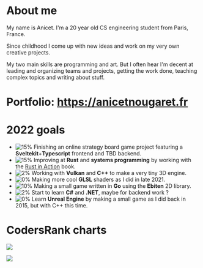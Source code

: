 # About me

My name is Anicet. I'm a 20 year old CS engineering student from Paris, France.

Since childhood I come up with new ideas and work on my very own creative projects.

My two main skills are programming and art. But I often hear I'm decent at leading and organizing teams and projects,
getting the work done, teaching complex topics and writing about stuff.

# Portfolio: https://anicetnougaret.fr

# 2022 goals

- ![15%](https://progress-bar.dev/15) Finishing an online strategy board game project featuring a **Sveltekit**+**Typescript** frontend and TBD backend.
- ![15%](https://progress-bar.dev/15) Improving at **Rust** and **systems programming** by working with the [Rust in Action](https://www.manning.com/books/rust-in-action) book.
- ![2%](https://progress-bar.dev/2) Working with **Vulkan** and **C++** to make a very tiny 3D engine.
- ![0%](https://progress-bar.dev/0) Making more cool **GLSL** shaders as I did in late 2021.
- ![10%](https://progress-bar.dev/10) Making a small game written in **Go** using the **Ebiten** 2D library.
- ![2%](https://progress-bar.dev/2) Start to learn **C#** and **.NET**, maybe for backend work ?
- ![0%](https://progress-bar.dev/0) Learn **Unreal Engine** by making a small game as I did back in 2015, but with C++ this time.

# CodersRank charts

<img
  src="https://cr-skills-chart-widget.azurewebsites.net/api/api?username=anicetngrt&skills=JavaScript,TypeScript,Rust,HTML,CSS,C%2B%2B,C,Java,Elixir,Svelte&width=640"
/>

<img
  src="https://cr-ss-service.azurewebsites.net/api/ScreenShot?widget=summary&username=anicetngrt&badges=0&show-avatar=false&style=--border-radius:0px;&width=640&branding=false"
/>
